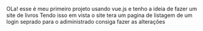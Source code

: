 OLa! esse é meu primeiro projeto usando vue.js e tenho a ideia de fazer um site de livros
Tendo isso em vista o site tera um pagina de listagem de um login seprado para o adiministrado consiga fazer as alteraçôes
